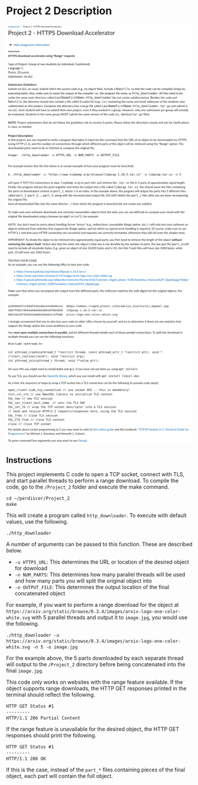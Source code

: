 # Project 2 Description
<p align="center">
  <img src="img/Description_1.png" /><br>
  <img src="img/Description_2.png" /><br>
  <img src="img/Description_3.png" /><br>
  <img src="img/Description_4.png" />
</p>

## Instructions
This project implements C code to open a TCP socket, connect with TLS, and start parallel threads to perform a range download. To compile the code, go to the `/Project_2` folder and execute the make command.

    cd ~/perdiscor/Project_2
    make

This will create a program called `http_downloader`. To execute with default values, use the following.

    ./http_downloader

A number of arguments can be passed to this function. These are described below.

* `-u HTTPS_URL`: This determines the URL or location of the desired object for download
* `-n NUM_PARTS`: This determines how many parallel threads will be used and how many parts you will split the original object into
* `-o OUTPUT_FILE`: This determines the output location of the final concatenated object

For example, if you want to perform a range download for the object at `https://arxiv.org/static/browse/0.3.4/images/arxiv-logo-one-color-white.svg` with 5 parallel threads and output it to `image.jpg`, you would use the following.

    ./http_downloader -u https://arxiv.org/static/browse/0.3.4/images/arxiv-logo-one-color-white.svg -n 5 -o image.jpg

For the example above, the 5 parts downloaded by each separate thread will output to the `/Project_2` directory before being concatenated into the final `image.jpg`.

This code only works on websites with the range feature available. If the object supports range downloads, the HTTP GET responses printed in the terminal should reflect the following.

    HTTP GET Status #1
    ---------
    HTTP/1.1 206 Partial Content

If the range feature is unavailable for the desired object, the HTTP GET responses should print the following.

    HTTP GET Status #1
    ---------
    HTTP/1.1 200 OK

If this is the case, instead of the `part_*` files containing pieces of the final object, each part will contain the full object.

